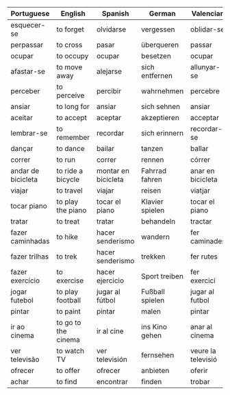 | Portuguese         | English           | Spanish           | German            | Valencian          | Italian            |
|--------------------|-------------------|-------------------|-------------------|--------------------|---------------------|
| esquecer-se        | to forget         | olvidarse         | vergessen         | oblidar-se         | dimenticare        |
| perpassar          | to cross          | pasar             | überqueren        | passar             | attraversare       |
| ocupar             | to occupy         | ocupar            | besetzen          | ocupar             | occupare           |
| afastar-se         | to move away      | alejarse          | sich entfernen    | allunyar-se        | allontanarsi       |
| perceber           | to perceive       | percibir          | wahrnehmen       | percebre           | percepire          |
| ansiar             | to long for       | ansiar            | sich sehnen       | ansiar             | anelare            |
| aceitar           | to accept         | aceptar           | akzeptieren      | acceptar          | accettare          |
| lembrar-se         | to remember       | recordar          | sich erinnern     | recordar-se        | ricordare          |
| dançar            | to dance          | bailar            | tanzen            | ballar            | ballare            |
| correr            | to run            | correr            | rennen            | córrer            | correre            |
| andar de bicicleta| to ride a bicycle | montar en bicicleta| Fahrrad fahren   | anar en bicicleta | andare in bicicletta|
| viajar            | to travel         | viajar            | reisen            | viatjar           | viaggiare          |
| tocar piano       | to play the piano  | tocar el piano    | Klavier spielen   | tocar el piano    | suonare il pianoforte|
| tratar            | to treat          | tratar            | behandeln         | tractar           | trattare           |
| fazer caminhadas  | to hike           | hacer senderismo  | wandern           | fer caminades     | fare passeggiate   |
| fazer trilhas     | to trek           | hacer senderismo  | trekken           | fer rutes         | fare trekking      |
| fazer exercício   | to exercise       | hacer ejercicio   | Sport treiben     | fer exercici      | fare esercizio     |
| jogar futebol     | to play football  | jugar al fútbol    | Fußball spielen   | jugar al futbol   | giocare a calcio   |
| pintar            | to paint          | pintar            | malen             | pintar            | dipingere          |
| ir ao cinema      | to go to the cinema| ir al cine       | ins Kino gehen    | anar al cinema    | andare al cinema   |
| ver televisão     | to watch TV       | ver televisión    | fernsehen         | veure la televisió| guardare la televisione|
| ofrecer           | to offer          | ofrecer           | anbieten          | oferir            | offrire            |
| achar             | to find           | encontrar         | finden            | trobar            | trovare            |
